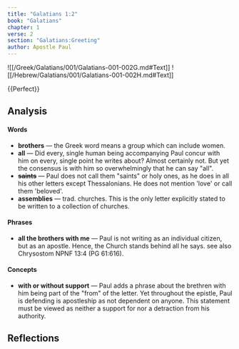 ```yaml
---
title: "Galatians 1:2"
book: "Galatians"
chapter: 1
verse: 2
section: "Galatians:Greeting"
author: Apostle Paul
---
```

![[/Greek/Galatians/001/Galatians-001-002G.md#Text]]
![[/Hebrew/Galatians/001/Galatians-001-002H.md#Text]]

{{Perfect}}

## Analysis

#### Words
- **brothers** — the Greek word means a group which can include women.
- **all** — Did every, single human being accompanying Paul concur with him on every, single point he writes about?  Almost certainly not.  But yet the consensus is with him so overwhelmingly that he can say "all".
- **<s>saints</s>** — Paul does not call them "saints" or holy ones, as he does in all his other letters except Thessalonians.  He does not mention 'love' or call them 'beloved'.
- **assemblies** — trad. churches.  This is the only letter explicitly stated to be written to a collection of churches.

#### Phrases
- **all the brothers with me** — Paul is not writing as an individual citizen, but as an apostle.  Hence, the Church stands behind all he says.  see also Chrysostom NPNF 13:4 (PG 61:616).

#### Concepts
- **with or without support** — Paul adds a phrase about the brethren with him being part of the "from" of the letter.  Yet throughout the epistle, Paul is defending is apostleship as not dependent on anyone.  This statement must be viewed as neither a support for nor a detraction from his authority.

## Reflections

